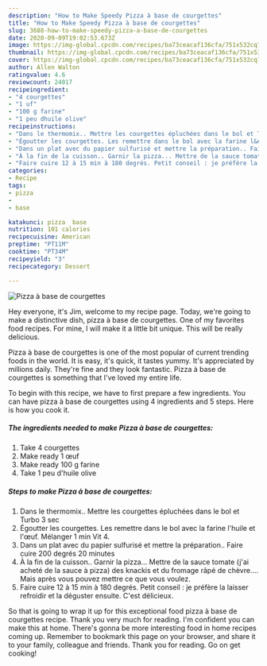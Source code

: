```yaml
---
description: "How to Make Speedy Pizza à base de courgettes"
title: "How to Make Speedy Pizza à base de courgettes"
slug: 3688-how-to-make-speedy-pizza-a-base-de-courgettes
date: 2020-09-09T19:02:53.673Z
image: https://img-global.cpcdn.com/recipes/ba73ceacaf136cfa/751x532cq70/pizza-a-base-de-courgettes-photo-principale-de-la-recette.jpg
thumbnail: https://img-global.cpcdn.com/recipes/ba73ceacaf136cfa/751x532cq70/pizza-a-base-de-courgettes-photo-principale-de-la-recette.jpg
cover: https://img-global.cpcdn.com/recipes/ba73ceacaf136cfa/751x532cq70/pizza-a-base-de-courgettes-photo-principale-de-la-recette.jpg
author: Allen Walton
ratingvalue: 4.6
reviewcount: 24017
recipeingredient:
- "4 courgettes"
- "1 uf"
- "100 g farine"
- "1 peu dhuile olive"
recipeinstructions:
- "Dans le thermomix.. Mettre les courgettes épluchées dans le bol et Turbo 3 sec"
- "Égoutter les courgettes. Les remettre dans le bol avec la farine l&#39;huile et l&#39;œuf. Mélanger 1 min Vit 4."
- "Dans un plat avec du papier sulfurisé et mettre la préparation.. Faire cuire 200 degrés 20 minutes"
- "À la fin de la cuisson.. Garnir la pizza... Mettre de la sauce tomate (j&#39;ai acheté de la sauce à pizza) des knackis et du fromage râpé de chèvre.... Mais après vous pouvez mettre ce que vous voulez."
- "Faire cuire 12 à 15 min à 180 degrés. Petit conseil : je préfère la laisser refroidir et la déguster ensuite. C&#39;est délicieux."
categories:
- Recipe
tags:
- pizza
- 
- base

katakunci: pizza  base 
nutrition: 101 calories
recipecuisine: American
preptime: "PT11M"
cooktime: "PT34M"
recipeyield: "3"
recipecategory: Dessert

---
```



![Pizza à base de courgettes](https://img-global.cpcdn.com/recipes/ba73ceacaf136cfa/751x532cq70/pizza-a-base-de-courgettes-photo-principale-de-la-recette.jpg)

Hey everyone, it's Jim, welcome to my recipe page. Today, we're going to make a distinctive dish, pizza à base de courgettes. One of my favorites food recipes. For mine, I will make it a little bit unique. This will be really delicious.



Pizza à base de courgettes is one of the most popular of current trending foods in the world. It is easy, it's quick, it tastes yummy. It's appreciated by millions daily. They're fine and they look fantastic. Pizza à base de courgettes is something that I've loved my entire life.


To begin with this recipe, we have to first prepare a few ingredients. You can have pizza à base de courgettes using 4 ingredients and 5 steps. Here is how you cook it.

<!--inarticleads1-->

##### The ingredients needed to make Pizza à base de courgettes:

1. Take 4 courgettes
1. Make ready 1 œuf
1. Make ready 100 g farine
1. Take 1 peu d&#39;huile olive




<!--inarticleads2-->

##### Steps to make Pizza à base de courgettes:

1. Dans le thermomix.. Mettre les courgettes épluchées dans le bol et Turbo 3 sec
1. Égoutter les courgettes. Les remettre dans le bol avec la farine l&#39;huile et l&#39;œuf. Mélanger 1 min Vit 4.
1. Dans un plat avec du papier sulfurisé et mettre la préparation.. Faire cuire 200 degrés 20 minutes
1. À la fin de la cuisson.. Garnir la pizza... Mettre de la sauce tomate (j&#39;ai acheté de la sauce à pizza) des knackis et du fromage râpé de chèvre.... Mais après vous pouvez mettre ce que vous voulez.
1. Faire cuire 12 à 15 min à 180 degrés. Petit conseil : je préfère la laisser refroidir et la déguster ensuite. C&#39;est délicieux.




So that is going to wrap it up for this exceptional food pizza à base de courgettes recipe. Thank you very much for reading. I'm confident you can make this at home. There's gonna be more interesting food in home recipes coming up. Remember to bookmark this page on your browser, and share it to your family, colleague and friends. Thank you for reading. Go on get cooking!
